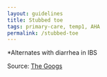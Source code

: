 ```yaml
---
layout: guidelines
title: Stubbed toe
tags: primary-care, temp1, AHA
permalink: /stubbed-toe
---
```


*Alternates with diarrhea in IBS

Source: [The Googs](http://google.com)